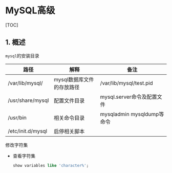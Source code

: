 # MySQL高级

[TOC]

## 1. 概述

`mysql`的安装目录

| 路径              | 解释                      | 备注                       |
| ----------------- | ------------------------- | -------------------------- |
| /var/lib/mysql/   | mysql数据库文件的存放路径 | /var/lib/mysql/test.pid    |
| /usr/share/mysql  | 配置文件目录              | mysql.server命令及配置文件 |
| /usr/bin          | 相关命令目录              | mysqladmin mysqldump等命令 |
| /etc/init.d/mysql | 启停相关脚本              |                            |

修改字符集

- 查看字符集

  ```sql
  show variables like 'character%';
  ```

  